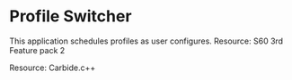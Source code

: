 # Profile Switcher
This application schedules profiles as user configures.
Resource: S60 3rd Feature pack 2 

Resource: Carbide.c++
